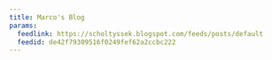 ```yaml
---
title: Marco's Blog
params:
  feedlink: https://scholtyssek.blogspot.com/feeds/posts/default
  feedid: de42f79309516f0249fef62a2ccbc222
---
```

